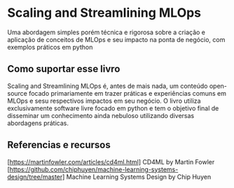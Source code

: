# Scaling and Streamlining MLOps 

Uma abordagem simples porém técnica e rigorosa sobre a criação e aplicação de conceitos de MLOps e seu impacto na ponta de negócio, com exemplos práticos em python

## Como suportar esse livro

Scaling and Streamlining MLOps é, antes de mais nada, um conteúdo open-source focado primariamente em trazer práticas e experiências comuns em MLOps e sesu respectivos impactos em seu negócio. O livro utiliza exclusivamente software livre focado em python e tem o objetivo final de disseminar um conhecimento ainda nebuloso utilizando diversas abordagens práticas.

## Referencias e recursos


[https://martinfowler.com/articles/cd4ml.html] CD4ML by Martin Fowler
[https://github.com/chiphuyen/machine-learning-systems-design/tree/master] Machine Learning Systems Design by Chip Huyen


